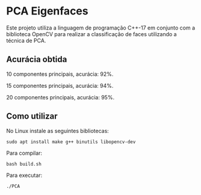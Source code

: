 # PCA Eigenfaces

Este projeto utiliza a linguagem de programação C++-17 em conjunto com a biblioteca OpenCV para realizar a classificação de faces utilizando a técnica de PCA.

## Acurácia obtida

10 componentes principais, acurácia: 92%.

15 componentes principais, acurácia: 94%.

20 componentes principais, acurácia: 95%.

## Como utilizar

No Linux instale as seguintes bibliotecas:

```
sudo apt install make g++ binutils libopencv-dev 
```

Para compilar:

```
bash build.sh
```

Para executar:


```
./PCA
```
